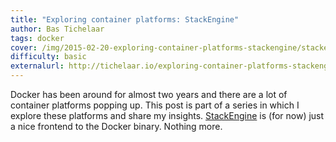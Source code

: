 ```yaml
---
title: "Exploring container platforms: StackEngine"
author: Bas Tichelaar
tags: docker
cover: /img/2015-02-20-exploring-container-platforms-stackengine/stackengine-cover.png
difficulty: basic
externalurl: http://tichelaar.io/exploring-container-platforms-stackengine
---
```

Docker has been around for almost two years and there are a lot of container platforms popping up. This post is part of a series in which I explore these platforms and share my insights.
[StackEngine](http://stackengine.com) is (for now) just a nice frontend to the Docker binary. Nothing more.
